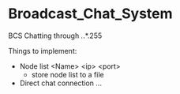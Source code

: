 Broadcast_Chat_System
=====================

BCS
Chatting through *.*.*.255

Things to implement:
 - Node list
	\<Name\> \<ip\> \<port\>
	- store node list to a file
 - Direct chat connection
...
